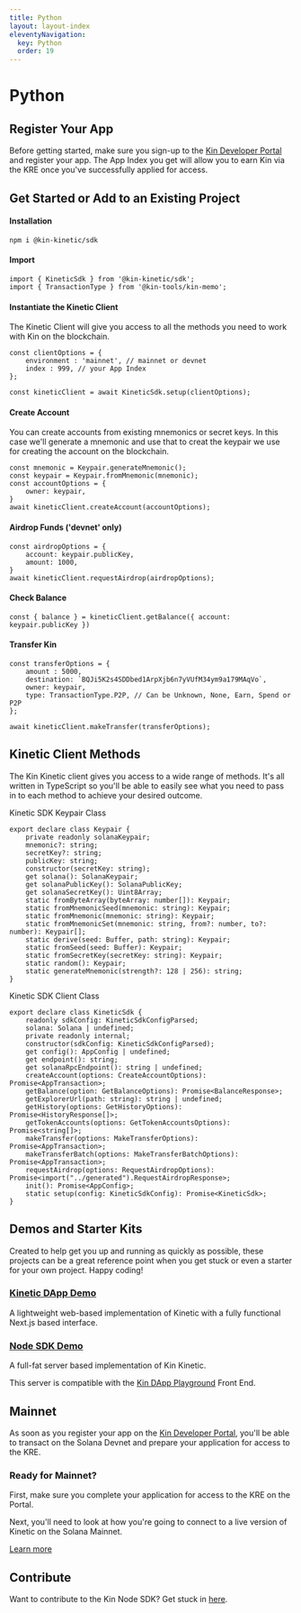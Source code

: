 ```yaml
---
title: Python
layout: layout-index
eleventyNavigation:
  key: Python
  order: 19
---
```

# Python

## Register Your App
Before getting started, make sure you sign-up to the [Kin Developer Portal](https://portal.kin.org/) and register your app. The App Index you get will allow you to earn Kin via the KRE once you've successfully applied for access.

## Get Started or Add to an Existing Project

#### Installation
```
npm i @kin-kinetic/sdk
```

#### Import
```JS
import { KineticSdk } from '@kin-kinetic/sdk';
import { TransactionType } from '@kin-tools/kin-memo';
```
#### Instantiate the Kinetic Client
The Kinetic Client will give you access to all the methods you need to work with Kin on the blockchain.
```JS
const clientOptions = {
    environment : 'mainnet', // mainnet or devnet
    index : 999, // your App Index
};

const kineticClient = await KineticSdk.setup(clientOptions);
```
#### Create Account
You can create accounts from existing mnemonics or secret keys. In this case we'll generate a mnemonic and use that to creat the keypair we use for creating the account on the blockchain.
```JS
const mnemonic = Keypair.generateMnemonic();
const keypair = Keypair.fromMnemonic(mnemonic);
const accountOptions = {
    owner: keypair,
}
await kineticClient.createAccount(accountOptions);
```
#### Airdrop Funds ('devnet' only)
```JS
const airdropOptions = {
    account: keypair.publicKey,
    amount: 1000,
}
await kineticClient.requestAirdrop(airdropOptions);
```
#### Check Balance
```JS
const { balance } = kineticClient.getBalance({ account: keypair.publicKey })
```
#### Transfer Kin
```JS
const transferOptions = {
    amount : 5000,
    destination: `BQJi5K2s4SDDbed1ArpXjb6n7yVUfM34ym9a179MAqVo`,
    owner: keypair,
    type: TransactionType.P2P, // Can be Unknown, None, Earn, Spend or P2P
};

await kineticClient.makeTransfer(transferOptions);
```

## Kinetic Client Methods
The Kin Kinetic client gives you access to a wide range of methods. It's all written in TypeScript so you'll be able to easily see what you need to pass in to each method to achieve your desired outcome.


Kinetic SDK Keypair Class
```TS
export declare class Keypair {
    private readonly solanaKeypair;
    mnemonic?: string;
    secretKey?: string;
    publicKey: string;
    constructor(secretKey: string);
    get solana(): SolanaKeypair;
    get solanaPublicKey(): SolanaPublicKey;
    get solanaSecretKey(): Uint8Array;
    static fromByteArray(byteArray: number[]): Keypair;
    static fromMnemonicSeed(mnemonic: string): Keypair;
    static fromMnemonic(mnemonic: string): Keypair;
    static fromMnemonicSet(mnemonic: string, from?: number, to?: number): Keypair[];
    static derive(seed: Buffer, path: string): Keypair;
    static fromSeed(seed: Buffer): Keypair;
    static fromSecretKey(secretKey: string): Keypair;
    static random(): Keypair;
    static generateMnemonic(strength?: 128 | 256): string;
}
```
Kinetic SDK Client Class
```TS
export declare class KineticSdk {
    readonly sdkConfig: KineticSdkConfigParsed;
    solana: Solana | undefined;
    private readonly internal;
    constructor(sdkConfig: KineticSdkConfigParsed);
    get config(): AppConfig | undefined;
    get endpoint(): string;
    get solanaRpcEndpoint(): string | undefined;
    createAccount(options: CreateAccountOptions): Promise<AppTransaction>;
    getBalance(option: GetBalanceOptions): Promise<BalanceResponse>;
    getExplorerUrl(path: string): string | undefined;
    getHistory(options: GetHistoryOptions): Promise<HistoryResponse[]>;
    getTokenAccounts(options: GetTokenAccountsOptions): Promise<string[]>;
    makeTransfer(options: MakeTransferOptions): Promise<AppTransaction>;
    makeTransferBatch(options: MakeTransferBatchOptions): Promise<AppTransaction>;
    requestAirdrop(options: RequestAirdropOptions): Promise<import("../generated").RequestAirdropResponse>;
    init(): Promise<AppConfig>;
    static setup(config: KineticSdkConfig): Promise<KineticSdk>;
}
```



## Demos and Starter Kits
Created to help get you up and running as quickly as possible, these projects can be a great reference point when you get stuck or even a starter for your own project. Happy coding!

### [Kinetic DApp Demo](https://github.com/kin-starters/kin-dapp-kinetic)
A lightweight web-based implementation of Kinetic with a fully functional Next.js based interface.

### [Node SDK Demo](https://github.com/kin-starters/kin-demo-node-sdk)
A full-fat server based implementation of Kin Kinetic. 

This server is compatible with the [Kin DApp Playground](https://github.com/kin-starters/kin-dapp-playground) Front End.

## Mainnet
As soon as you register your app on the [Kin Developer Portal](https://portal.kin.org/), you'll be able to transact on the Solana Devnet and prepare your application for access to the KRE.

### Ready for Mainnet?

First, make sure you complete your application for access to the KRE on the Portal.

Next, you'll need to look at how you're going to connect to a live version of Kinetic on the Solana Mainnet.

[Learn more](/developers/mainnet)

## Contribute
Want to contribute to the Kin Node SDK? Get stuck in [here](https://github.com/kinecosystem/kin-node).
